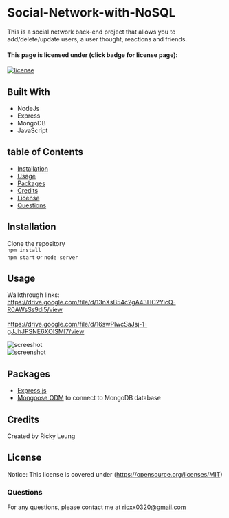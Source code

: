 # Social-Network-with-NoSQL
This is a social network back-end project that allows you to add/delete/update users, a user thought, reactions and friends. 

#### This page is licensed under (click badge for license page): 
[![license](https://img.shields.io/badge/License-MIT-yellow.svg)](https://opensource.org/licenses/MIT)

## Built With
* NodeJs
* Express
* MongoDB
* JavaScript

## table of Contents

* [Installation](#installation)
* [Usage](#usage)
* [Packages](#packages)
* [Credits](#credits)
* [License](#licenses)
* [Questions](#questions)

## Installation
​Clone the repository<br/>
`npm install`<br/>
`npm start` or `node server`

## Usage
Walkthrough links:<br/>
https://drive.google.com/file/d/13nXsB54c2gA43HC2YicQ-R0AWsSs9di5/view <br/>
<br/>
https://drive.google.com/file/d/16swPlwcSaJsj-1-gJJhJPSNE6XOISMI7/view <br/>

![screeshot](./assets/video-1.gif)<br/>
![screenshot](./assets/video-2.gif)

## Packages
* [Express.js ](https://www.npmjs.com/package/express)
* [Mongoose ODM](https://www.npmjs.com/package/mongoose) to connect to MongoDB database

## Credits
Created by Ricky Leung

## License
Notice: This license is covered under (https://opensource.org/licenses/MIT)

### Questions
For any questions, please contact me at <a href="mailto: ricxx0320@gmail.com"> ricxx0320@gmail.com</a>
